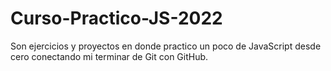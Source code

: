 # Curso-Practico-JS-2022
Son ejercicios y proyectos en donde practico un poco de JavaScript desde cero
conectando mi terminar de Git con GitHub.